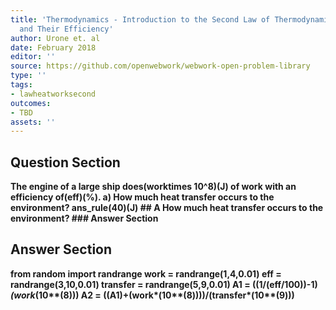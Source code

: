 ```yaml
---
title: 'Thermodynamics - Introduction to the Second Law of Thermodynamics: Heat Engines
  and Their Efficiency'
author: Urone et. al
date: February 2018
editor: ''
source: https://github.com/openwebwork/webwork-open-problem-library
type: ''
tags:
- lawheatworksecond
outcomes:
- TBD
assets: ''
---
```


## Question Section 

<b>
The engine of a large ship does(worktimes 10^8)(J) of work with an efficiency of(eff)(%).
a) How much heat transfer occurs to the environment?
ans_rule(40)(J)
## A
How much heat transfer occurs to the environment?
### Answer Section


## Answer Section

from random import randrange
work = randrange(1,4,0.01)
eff = randrange(3,10,0.01)
transfer = randrange(5,9,0.01)
A1 = ((1/(eff/100))-1)*(work*(10**(8)))
A2 = ((A1)+(work*(10**(8))))/(transfer*(10**(9)))